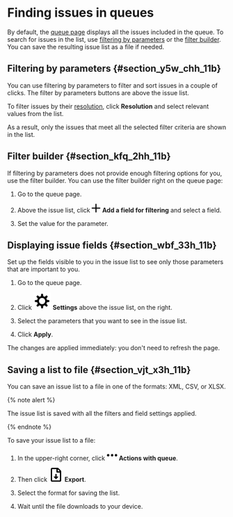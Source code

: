# Finding issues in queues

By default, the [queue page](../user/queue.md) displays all the issues included in the queue. To search for issues in the list, use [filtering by parameters](#section_y5w_chh_11b) or the [filter builder](#section_kfq_2hh_11b). You can save the resulting issue list as a file if needed.

## Filtering by parameters {#section_y5w_chh_11b}

You can use filtering by parameters to filter and sort issues in a couple of clicks. The filter by parameters buttons are above the issue list.

To filter issues by their [resolution](../manager/create-resolution.md), click **Resolution** and select relevant values from the list.


As a result, only the issues that meet all the selected filter criteria are shown in the list.

## Filter builder {#section_kfq_2hh_11b}

If filtering by parameters does not provide enough filtering options for you, use the filter builder. You can use the filter builder right on the queue page:

1. Go to the queue page.

1. Above the issue list, click ![](../../_assets/tracker/svg/add-filter.svg) **Add a field for filtering** and select a field.

1. Set the value for the parameter.

## Displaying issue fields {#section_wbf_33h_11b}

Set up the fields visible to you in the issue list to see only those parameters that are important to you.

1. Go to the queue page.

1. Click ![](../../_assets/tracker/svg/list-settings.svg) **Settings** above the issue list, on the right.

1. Select the parameters that you want to see in the issue list.

1. Click **Apply**.

The changes are applied immediately: you don't need to refresh the page.


## Saving a list to file {#section_vjt_x3h_11b}

You can save an issue list to a file in one of the formats: XML, CSV, or XLSX.

{% note alert %}

The issue list is saved with all the filters and field settings applied.

{% endnote %}

To save your issue list to a file:

1. In the upper-right corner, click ![](../../_assets/tracker/svg/actions.svg) **Actions with queue**.

1. Then click ![](../../_assets/tracker/svg/icon-export-tasks.svg) **Export**.

1. Select the format for saving the list.

1. Wait until the file downloads to your device.




